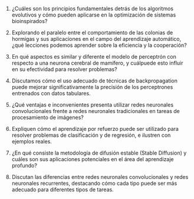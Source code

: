 1. ¿Cuáles son los principios fundamentales detrás de los algoritmos evolutivos y cómo pueden aplicarse en la optimización de sistemas bioinspirados?

2. Explorando el paralelo entre el comportamiento de las colonias de hormigas y sus aplicaciones en el campo del aprendizaje automático, ¿qué lecciones podemos aprender sobre la eficiencia y la cooperación?

3. En qué aspectos es similar y diferente el modelo de perceptrón con respecto a una neurona cerebral de mamífero, y cuálpuede esto influir en su efectividad para resolver problemas?

4. Discutamos cómo el uso adecuado de técnicas de backpropagation puede mejorar significativamente la precisión de los perceptrones entrenados con datos tabulares.

5. ¿Qué ventajas e inconvenientes presenta utilizar redes neuronales convolucionales frente a redes neuronales tradicionales en tareas de procesamiento de imágenes?

6. Expliquen cómo el aprendizaje por refuerzo puede ser utilizado para resolver problemas de clasificación y de regresión, e ilustren con ejemplos reales.

7. ¿En qué consiste la metodología de difusión estable (Stable Diffusion) y cuáles son sus aplicaciones potenciales en el área del aprendizaje profundo?

8. Discutan las diferencias entre redes neuronales convolucionales y redes neuronales recurrentes, destacando cómo cada tipo puede ser más adecuado para diferentes tipos de tareas.